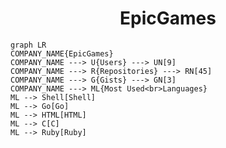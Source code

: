 <h1 align="center">EpicGames</h1>

```mermaid
graph LR
COMPANY_NAME{EpicGames}
COMPANY_NAME ---> U{Users} ---> UN[9]
COMPANY_NAME ---> R{Repositories} ---> RN[45]
COMPANY_NAME ---> G{Gists} ---> GN[3]
COMPANY_NAME ---> ML{Most Used<br>Languages}
ML --> Shell[Shell]
ML --> Go[Go]
ML --> HTML[HTML]
ML --> C[C]
ML --> Ruby[Ruby]
```
